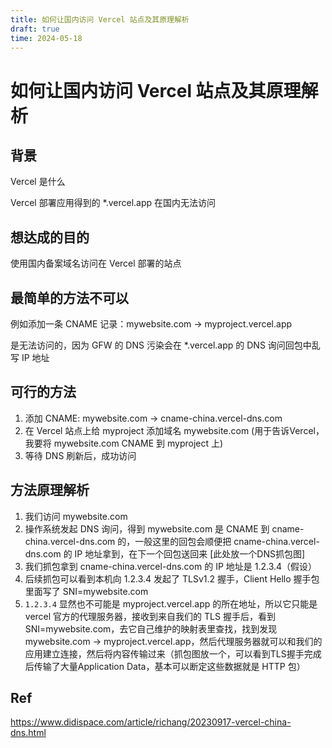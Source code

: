 ```yaml
---
title: 如何让国内访问 Vercel 站点及其原理解析
draft: true
time: 2024-05-18
---
```


# 如何让国内访问 Vercel 站点及其原理解析

## 背景

Vercel 是什么

Vercel 部署应用得到的 *.vercel.app 在国内无法访问

## 想达成的目的

使用国内备案域名访问在 Vercel 部署的站点

## 最简单的方法不可以

例如添加一条 CNAME 记录：mywebsite.com -> myproject.vercel.app

是无法访问的，因为 GFW 的 DNS 污染会在 *.vercel.app 的 DNS 询问回包中乱写 IP 地址

## 可行的方法

1. 添加 CNAME: mywebsite.com -> cname-china.vercel-dns.com
2. 在 Vercel 站点上给 myproject 添加域名 mywebsite.com (用于告诉Vercel，我要将 mywebsite.com CNAME 到 myproject 上)
3. 等待 DNS 刷新后，成功访问

## 方法原理解析

1. 我们访问 mywebsite.com
2. 操作系统发起 DNS 询问，得到 mywebsite.com 是 CNAME 到 cname-china.vercel-dns.com 的，一般这里的回包会顺便把 cname-china.vercel-dns.com 的 IP 地址拿到，在下一个回包送回来 [此处放一个DNS抓包图]
3. 我们抓包拿到 cname-china.vercel-dns.com 的 IP 地址是 1.2.3.4（假设）
4. 后续抓包可以看到本机向 1.2.3.4 发起了 TLSv1.2 握手，Client Hello 握手包里面写了 SNI=mywebsite.com
5. `1.2.3.4` 显然也不可能是 myproject.vercel.app 的所在地址，所以它只能是 vercel 官方的代理服务器，接收到来自我们的 TLS 握手后，看到SNI=mywebsite.com，去它自己维护的映射表里查找，找到发现 mywebsite.com -> myproject.vercel.app，然后代理服务器就可以和我们的应用建立连接，然后将内容传输过来（抓包图放一个，可以看到TLS握手完成后传输了大量Application Data，基本可以断定这些数据就是 HTTP 包）

## Ref

https://www.didispace.com/article/richang/20230917-vercel-china-dns.html